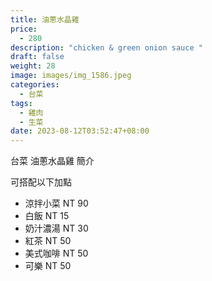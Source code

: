```yaml
---
title: 油蔥水晶雞
price:
  - 280
description: "chicken & green onion sauce "
draft: false
weight: 28
image: images/img_1586.jpeg
categories:
  - 台菜
tags:
  - 雞肉
  - 生菜
date: 2023-08-12T03:52:47+08:00
---
```


台菜 油蔥水晶雞 簡介

可搭配以下加點

- 涼拌小菜  NT 90
- 白飯 NT 15
- 奶汁濃湯 NT 30
- 紅茶  NT 50
- 美式咖啡 NT 50
- 可樂 NT 50
